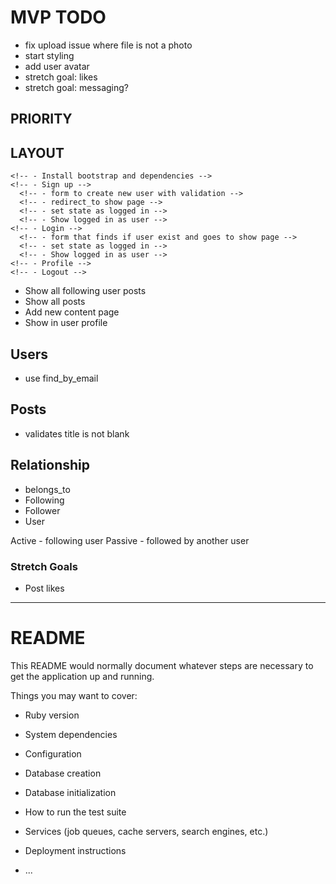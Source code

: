 # MVP TODO

<!-- - correct error messsages -->
- fix upload issue where file is not a photo
- start styling
- add user avatar
- stretch goal: likes
- stretch goal: messaging?


## PRIORITY
  <!-- - Create new post from specific user -->
  <!-- - Login to specific user -->

## LAYOUT
  <!-- - Header nav menu - Sign up, Login, Profile, Logout -->
    <!-- - Install bootstrap and dependencies -->
    <!-- - Sign up -->
      <!-- - form to create new user with validation -->
      <!-- - redirect_to show page -->
      <!-- - set state as logged in -->
      <!-- - Show logged in as user -->
    <!-- - Login -->
      <!-- - form that finds if user exist and goes to show page -->
      <!-- - set state as logged in -->
      <!-- - Show logged in as user -->
    <!-- - Profile -->
    <!-- - Logout -->
  - Show all following user posts
  - Show all posts
  - Add new content page
  - Show in user profile

## Users
  <!-- - has_many Posts -->
  <!-- - validates name is not blank -->
  <!-- - validates email is unique and is not blank -->
  <!-- - Show all users -->
  <!-- - create a new user -->
  <!-- - link to users posts -->
  <!-- - edit username -->
  <!-- - Successful new user sign up -->
  <!-- - Need following/follower relationship -->
  - use find_by_email

## Posts
  <!-- - belongs_to User -->
  - validates title is not blank
  <!-- - Show all posts -->
  <!-- - user << add new post -->
  <!-- - link to posts' user -->
  <!-- - edit post -->
  <!-- - delete post -->

## Relationship
  - belongs_to
  - Following
  - Follower
  - User

  Active
    - following user
  Passive
    - followed by another user

### Stretch Goals
<!-- - Post comments -->
- Post likes

---

# README

This README would normally document whatever steps are necessary to get the
application up and running.

Things you may want to cover:

* Ruby version

* System dependencies

* Configuration

* Database creation

* Database initialization

* How to run the test suite

* Services (job queues, cache servers, search engines, etc.)

* Deployment instructions

* ...
